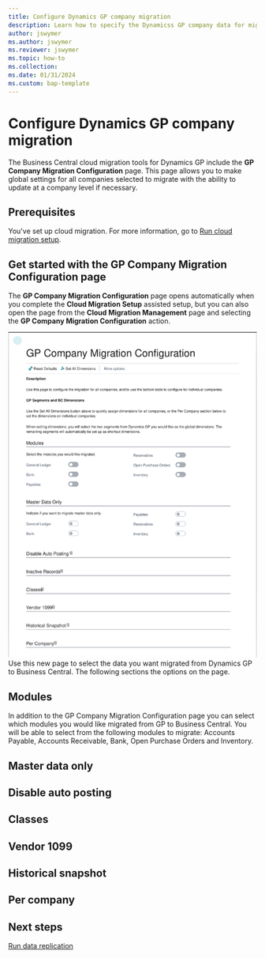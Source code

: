 ```yaml
---
title: Configure Dynamics GP company migration
description: Learn how to specify the Dynamicss GP company data for migrating to Business Central on-premises
author: jswymer
ms.author: jswymer
ms.reviewer: jswymer
ms.topic: how-to 
ms.collection: 
ms.date: 01/31/2024
ms.custom: bap-template
---
```


# Configure Dynamics GP company migration

The Business Central cloud migration tools for Dynamics GP include the **GP Company Migration Configuration** page. This page allows you to make global settings for all companies selected to migrate with the ability to update at a company level if necessary.

## Prerequisites

You've set up cloud migration. For more information, go to [Run cloud migration setup](migration-setup-gp.md).

## Get started with the GP Company Migration Configuration page

The **GP Company Migration Configuration** page opens automatically when you complete the **Cloud Migration Setup** assisted setup, but you can also open the page from the **Cloud Migration Management** page and selecting the **GP Company Migration Configuration** action.

![Shows GP company migration configuration page](../developer/media/gp-company-migration-configuration.svg)
Use this new page to select the data you want migrated from Dynamics GP to Business Central. The following sections the options on the page. 

## Modules
In addition to the GP Company Migration Configuration page you can select which modules you would like migrated from GP to Business Central. You will be able to select from the following modules to migrate: Accounts Payable, Accounts Receivable, Bank, Open Purchase Orders and Inventory.

## Master data only

## Disable auto posting

## Classes

## Vendor 1099

## Historical snapshot

## Per company

## Next steps

[Run data replication](migrate-data-replication-run.md) 
